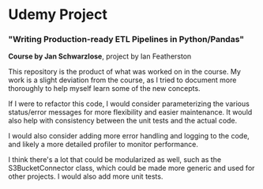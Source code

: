 # Udemy Project
### "Writing Production-ready ETL Pipelines in Python/Pandas"
<b> Course by Jan Schwarzlose</b>, project by Ian Featherston

This repository is the product of what was worked on in the course. My work is a slight deviation from the course, as I tried to document more thoroughly to help myself learn some of the new concepts.

If I were to refactor this code, I would consider parameterizing the various  status/error messages for more flexibility and easier maintenance. It would  also help with consistency between the unit tests and the actual code. 

I would also consider adding more error handling and logging to the code, and  likely a more detailed profiler to monitor performance.

I think there's a lot that could be modularized as well, such as the S3BucketConnector class, which could be made more generic and used for other projects. I would also add more unit tests.